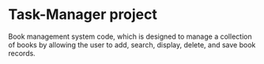 # Task-Manager project
Book management system code, which is designed to manage a collection of books by allowing the user to add, search, display, delete, and save book records.
